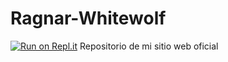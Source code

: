 # Ragnar-Whitewolf
[![Run on Repl.it](https://repl.it/badge/github/PixelReaper/Ragnar-Whitewolf)](https://repl.it/github/PixelReaper/Ragnar-Whitewolf)
Repositorio de mi sitio web oficial
